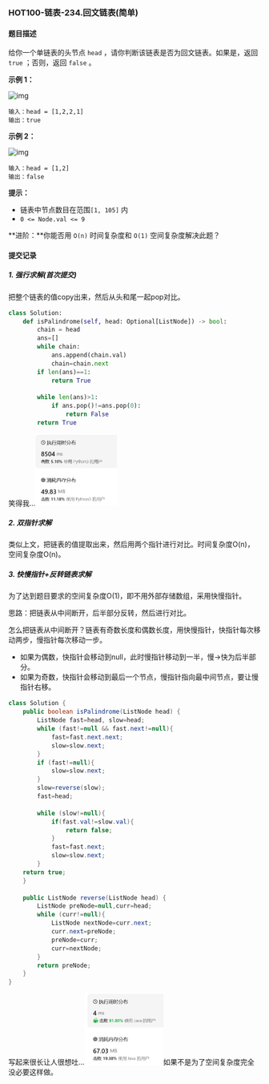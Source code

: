 ### HOT100-链表-234.回文链表(简单)

#### 题目描述

给你一个单链表的头节点 `head` ，请你判断该链表是否为回文链表。如果是，返回 `true` ；否则，返回 `false` 。



**示例 1：**

![img](https://assets.leetcode.com/uploads/2021/03/03/pal1linked-list.jpg)

```
输入：head = [1,2,2,1]
输出：true
```

**示例 2：**

![img](https://assets.leetcode.com/uploads/2021/03/03/pal2linked-list.jpg)

```
输入：head = [1,2]
输出：false
```

 

**提示：**

- 链表中节点数目在范围`[1, 105]` 内
- `0 <= Node.val <= 9`

 

**进阶：**你能否用 `O(n)` 时间复杂度和 `O(1)` 空间复杂度解决此题？





#### 提交记录

##### 1. 强行求解(首次提交)

把整个链表的值copy出来，然后从头和尾一起pop对比。

```python
class Solution:
    def isPalindrome(self, head: Optional[ListNode]) -> bool:
        chain = head
        ans=[]
        while chain:
            ans.append(chain.val)
            chain=chain.next
        if len(ans)==1:
            return True
        
        while len(ans)>1:
            if ans.pop()!=ans.pop(0):
                return False
        return True
```

笑得我...<img src="images\image-20240222145253349.png" alt="image-20240222145253349" style="zoom:50%;" />



##### 2. 双指针求解

类似上文，把链表的值提取出来，然后用两个指针进行对比。时间复杂度O(n)，空间复杂度O(n)。



##### 3. 快慢指针+反转链表求解

为了达到题目要求的空间复杂度O(1)，即不用外部存储数组，采用快慢指针。

思路：把链表从中间断开，后半部分反转，然后进行对比。

怎么把链表从中间断开？链表有奇数长度和偶数长度，用快慢指针，快指针每次移动两步，慢指针每次移动一步。

- 如果为偶数，快指针会移动到null，此时慢指针移动到一半，慢→快为后半部分。
- 如果为奇数，快指针会移动到最后一个节点，慢指针指向最中间节点，要让慢指针右移。

````java
class Solution {
    public boolean isPalindrome(ListNode head) {
        ListNode fast=head, slow=head;
        while (fast!=null && fast.next!=null){
            fast=fast.next.next;
            slow=slow.next;
        }
        if (fast!=null){
            slow=slow.next;
        }
        slow=reverse(slow);
        fast=head;

        while (slow!=null){
            if(fast.val!=slow.val){
                return false;
            }
            fast=fast.next;
            slow=slow.next;
        }
    return true;
    }

    public ListNode reverse(ListNode head) {
        ListNode preNode=null,curr=head;
        while (curr!=null){
            ListNode nextNode=curr.next;
            curr.next=preNode;
            preNode=curr;
            curr=nextNode;
        }
        return preNode;
    }
}
````

写起来很长让人很想吐...<img src="images\image-20240222152529144.png" alt="image-20240222152529144" style="zoom:50%;" />如果不是为了空间复杂度完全没必要这样做。
